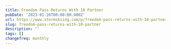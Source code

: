 ```yaml
---
title: Freedom Pass Returns With 10 Partner
pubDate: '2023-01-26T00:00:00.000Z'
url: https://www.stormskiing.com/p/freedom-pass-returns-with-10-partner
slug: freedom-pass-returns-with-10-partner
description: ''
tags: []
changefreq: monthly
---
```


<!-- Add post content below -->

